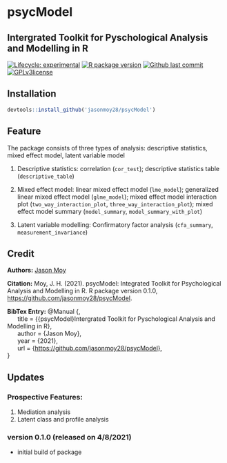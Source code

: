 # psycModel
## Intergrated Toolkit for Pyschological Analysis and Modelling in R

<!-- badges: start -->

[![Lifecycle: experimental](https://img.shields.io/badge/lifecycle-experimental-orange.svg)](https://lifecycle.r-lib.org/articles/stages.html#experimental)
[![R package version](https://img.shields.io/github/r-package/v/jasonmoy28/psycCleaning)]()
[![Github last commit](https://img.shields.io/github/last-commit/jasonmoy28/psycCleaning)]()
[![GPLv3license](https://img.shields.io/badge/License-GPLv3-blue.svg)](https://perso.crans.org/besson/LICENSE.html)

<!-- badges: end -->

## Installation
```R
devtools::install_github('jasonmoy28/psycModel')
```
## Feature
The package consists of three types of analysis: descriptive statistics, mixed effect model, latent variable model

1. Descriptive statistics: correlation (`cor_test`); descriptive statistics table (`descriptive_table`)

2. Mixed effect model: linear mixed effect model (`lme_model`); generalized linear mixed effect model (`glme_model`); mixed effect model interaction plot (`two_way_interaction_plot`, `three_way_interaction_plot`); mixed effect model summary (`model_summary`, `model_summary_with_plot`)

3. Latent variable modelling: Confirmatory factor analysis (`cfa_summary`, `measurement_invariance`)


## Credit
**Authors:** [Jason Moy](https://jasonmoy.us)

**Citation:** Moy, J. H. (2021). psycModel: Integrated Toolkit for Psychological Analysis and Modelling in R. R package version 0.1.0, https://github.com/jasonmoy28/psycModel.


**BibTex Entry:**
  @Manual {,  
&nbsp;&nbsp;&nbsp;&nbsp;&nbsp;&nbsp;title = {{psycModel}Intergrated Toolkit for Pyschological Analysis and Modelling in R},  
&nbsp;&nbsp;&nbsp;&nbsp;&nbsp;&nbsp;author = {Jason Moy},  
&nbsp;&nbsp;&nbsp;&nbsp;&nbsp;&nbsp;year = {2021},  
&nbsp;&nbsp;&nbsp;&nbsp;&nbsp;&nbsp;url = {https://github.com/jasonmoy28/psycModel},  
  }

## Updates
### Prospective Features: 
1. Mediation analysis 
2. Latent class and profile analysis 

### version 0.1.0 (released on 4/8/2021)
* initial build of package
